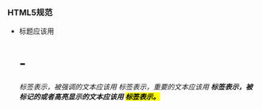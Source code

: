 ### HTML5规范
-  标题应该用 <h1> - <h6> 标签表示，被强调的文本应该用 <em> 标签表示，重要的文本应该用 <strong> 标签表示，被标记的或者高亮显示的文本应该用 <mark> 标签表示。